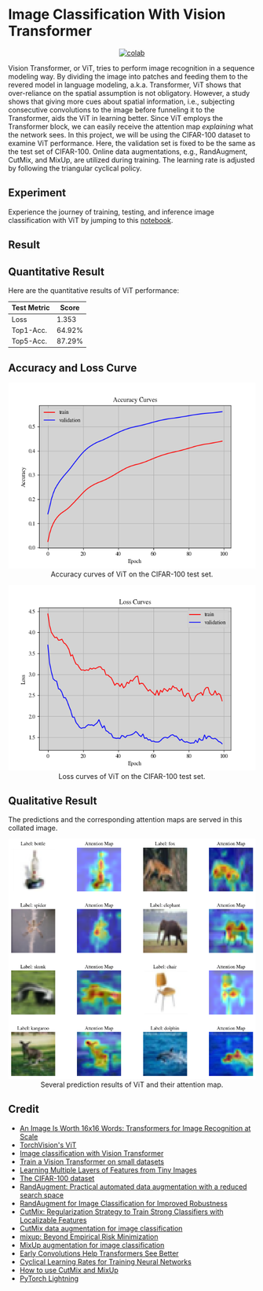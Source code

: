 # Image Classification With Vision Transformer

 <div align="center">
    <a href="https://colab.research.google.com/github/reshalfahsi/image-classification-vit/blob/master/Image_Classification_With_Vision_Transformer.ipynb"><img src="https://colab.research.google.com/assets/colab-badge.svg" alt="colab"></a>
    <br />
 </div>


Vision Transformer, or ViT, tries to perform image recognition in a sequence modeling way. By dividing the image into patches and feeding them to the revered model in language modeling, a.k.a. Transformer, ViT shows that over-reliance on the spatial assumption is not obligatory. However, a study shows that giving more cues about spatial information, i.e., subjecting consecutive convolutions to the image before funneling it to the Transformer, aids the ViT in learning better. Since ViT employs the Transformer block, we can easily receive the attention map _explaining_ what the network sees. In this project, we will be using the CIFAR-100 dataset to examine ViT performance. Here, the validation set is fixed to be the same as the test set of CIFAR-100. Online data augmentations, e.g., RandAugment, CutMix, and MixUp, are utilized during training. The learning rate is adjusted by following the triangular cyclical policy.


## Experiment

Experience the journey of training, testing, and inference image classification with ViT by jumping to this [notebook](https://github.com/reshalfahsi/image-classification-vit/blob/master/Image_Classification_With_Vision_Transformer.ipynb).


## Result

## Quantitative Result

Here are the quantitative results of ViT performance:

Test Metric  | Score
------------ | -------------
Loss         | 1.353
Top1-Acc.    | 64.92%
Top5-Acc.    | 87.29%


## Accuracy and Loss Curve

<p align="center"> <img src="https://github.com/reshalfahsi/image-classification-vit/blob/master/assets/acc_curve.png" alt="acc_curve" > <br /> Accuracy curves of ViT on the CIFAR-100 test set. </p>

<p align="center"> <img src="https://github.com/reshalfahsi/image-classification-vit/blob/master/assets/loss_curve.png" alt="loss_curve" > <br /> Loss curves of ViT on the CIFAR-100 test set. </p>


## Qualitative Result

The predictions and the corresponding attention maps are served in this collated image.

<p align="center"> <img src="https://github.com/reshalfahsi/image-classification-vit/blob/master/assets/qualitative.png" alt="qualitative" > <br /> Several prediction results of ViT and their attention map. </p>


## Credit

- [An Image Is Worth 16x16 Words: Transformers for Image Recognition at Scale](https://arxiv.org/pdf/2010.11929.pdf)
- [TorchVision's ViT](https://github.com/pytorch/vision/blob/main/torchvision/models/vision_transformer.py)
- [Image classification with Vision Transformer](https://keras.io/examples/vision/image_classification_with_vision_transformer/)
- [Train a Vision Transformer on small datasets](https://keras.io/examples/vision/vit_small_ds/)
- [Learning Multiple Layers of Features from Tiny Images](https://www.cs.toronto.edu/~kriz/learning-features-2009-TR.pdf)
- [The CIFAR-100 dataset](https://www.cs.toronto.edu/~kriz/cifar.html)
- [RandAugment: Practical automated data augmentation with a reduced search space](https://arxiv.org/pdf/1909.13719.pdf)
- [RandAugment for Image Classification for Improved Robustness](https://keras.io/examples/vision/randaugment/)
- [CutMix: Regularization Strategy to Train Strong Classifiers with Localizable Features](https://arxiv.org/pdf/1905.04899.pdf)
- [CutMix data augmentation for image classification](https://keras.io/examples/vision/cutmix/)
- [mixup: Beyond Empirical Risk Minimization](https://arxiv.org/pdf/1710.09412.pdf)
- [MixUp augmentation for image classification](https://keras.io/examples/vision/mixup/)
- [Early Convolutions Help Transformers See Better](https://arxiv.org/pdf/2106.14881.pdf)
- [Cyclical Learning Rates for Training Neural Networks](https://arxiv.org/pdf/1506.01186.pdf)
- [How to use CutMix and MixUp](https://pytorch.org/vision/main/auto_examples/transforms/plot_cutmix_mixup.html)
- [PyTorch Lightning](https://lightning.ai/docs/pytorch/latest/)
